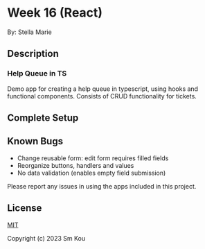 # Week 16 (React)

By: Stella Marie

## Description

### Help Queue in TS

Demo app for creating a help queue in typescript, using hooks and functional components. Consists of CRUD functionality for tickets.

## Complete Setup



## Known Bugs

- Change reusable form: edit form requires filled fields
- Reorganize buttons, handlers and values
- No data validation (enables empty field submission)

Please report any issues in using the apps included in this project.

## **License**

[MIT](https://choosealicense.com/licenses/mit/)

Copyright (c) 2023 Sm Kou